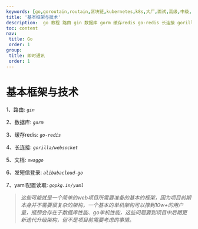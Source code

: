```yaml
---
keywords: [go,goroutain,routain,区块链,kubernetes,k8s,大厂,面试,高级,中级,im,路由,gin]
title: '基本框架与技术'
description:  go 教程 路由 gin 数据库 gorm 缓存redis go-redis 长连接 gorilla/websocket 短信 alibabacloud-go yaml配置读取 gopkg.in/yaml
toc: content
nav:
 title: Go
 order: 1
group:
 title: 即时通讯
 order: 1
---
```

# 基本框架与技术
1、路由:
*`gin`*

2、数据库:
*`gorm`*

3、缓存redis:
*`go-redis`*

4、长连接:
*`gorilla/websocket`*

5、文档:
*`swaggo`*

6、发短信登录:
*`alibabacloud-go`*

7、yaml配置读取:
*`gopkg.in/yaml`*


>*这些可能就是一个简单的web项目所需要准备的基本的框架，因为项目前期本身并不需要很复杂的架构，一个基本的单机架构可以撑到10w+的用户量，瓶颈会存在于数据库性能、go单机性能，这些问题要到项目中后期更新迭代升级架构，但不是项目前需要考虑的事情。*
